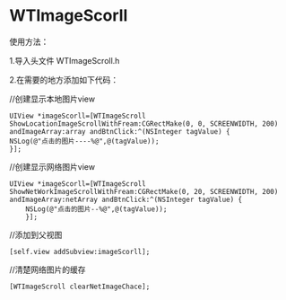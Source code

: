 # WTImageScorll


使用方法：

1.导入头文件  WTImageScroll.h 

2.在需要的地方添加如下代码：

//创建显示本地图片view

    UIView *imageScorll=[WTImageScroll ShowLocationImageScrollWithFream:CGRectMake(0, 0, SCREENWIDTH, 200) andImageArray:array andBtnClick:^(NSInteger tagValue) {
    NSLog(@"点击的图片----%@",@(tagValue));
    }];
   
//创建显示网络图片view

    UIView *imageScorll=[WTImageScroll ShowNetWorkImageScrollWithFream:CGRectMake(0, 20, SCREENWIDTH, 200) andImageArray:netArray andBtnClick:^(NSInteger tagValue) {
        NSLog(@"点击的图片--%@",@(tagValue));
        }];


//添加到父视图

    [self.view addSubview:imageScorll];

//清楚网络图片的缓存

    [WTImageScroll clearNetImageChace];
